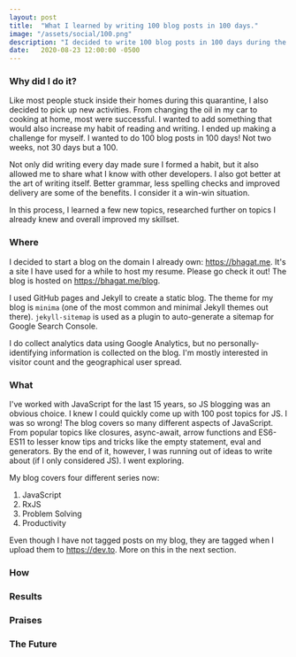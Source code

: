 ```yaml
---
layout: post
title:  "What I learned by writing 100 blog posts in 100 days."
image: "/assets/social/100.png"
description: "I decided to write 100 blog posts in 100 days during the quarantine. This is the result."
date:   2020-08-23 12:00:00 -0500
---
```


### Why did I do it?

Like most people stuck inside their homes during this quarantine, I also decided to pick up new activities. From changing the oil in my car to cooking at home, most were successful. I wanted to add something that would also increase my habit of reading and writing. I ended up making a challenge for myself. I wanted to do 100 blog posts in 100 days! Not two weeks, not 30 days but a 100.

Not only did writing every day made sure I formed a habit, but it also allowed me to share what I know with other developers. I also got better at the art of writing itself. Better grammar, less spelling checks and improved delivery are some of the benefits. I consider it a win-win situation.

In this process, I learned a few new topics, researched further on topics I already knew and overall improved my skillset.

### Where

I decided to start a blog on the domain I already own: https://bhagat.me. It's a site I have used for a while to host my resume. Please go check it out! The blog is hosted on https://bhagat.me/blog.

I used GitHub pages and Jekyll to create a static blog. The theme for my blog is `minima` (one of the most common and minimal Jekyll themes out there). `jekyll-sitemap` is used as a plugin to auto-generate a sitemap for Google Search Console.

I do collect analytics data using Google Analytics, but no personally-identifying information is collected on the blog. I'm mostly interested in visitor count and the geographical user spread.

### What

I've worked with JavaScript for the last 15 years, so JS blogging was an obvious choice. I knew I could quickly come up with 100 post topics for JS. I was so wrong! The blog covers so many different aspects of JavaScript. From popular topics like closures, async-await, arrow functions and ES6-ES11 to lesser know tips and tricks like the empty statement, eval and generators. By the end of it, however, I was running out of ideas to write about (if I only considered JS). I went exploring.

My blog covers four different series now:

1. JavaScript
2. RxJS
3. Problem Solving
4. Productivity

Even though I have not tagged posts on my blog, they are tagged when I upload them to https://dev.to. More on this in the next section.

### How

### Results

### Praises

### The Future


